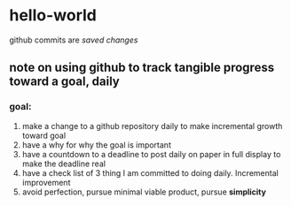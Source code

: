 # hello-world
github commits are *saved changes*

## note on using github to track tangible progress toward a goal, daily

### goal:
1. make a change to a github repository daily to make incremental growth toward goal
2. have a why for why the goal is important
3. have a countdown to a deadline to post daily on paper in full display to make the deadline real
4. have a check list of 3 thing I am committed to doing daily. Incremental improvement
5. avoid perfection, pursue minimal viable product, pursue **simplicity**

